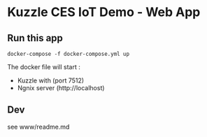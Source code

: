 # Kuzzle CES IoT Demo - Web App

## Run this app

`docker-compose -f docker-compose.yml up`

The docker file will start :

* Kuzzle with (port 7512)
* Ngnix server (http://localhost)


## Dev

see www/readme.md